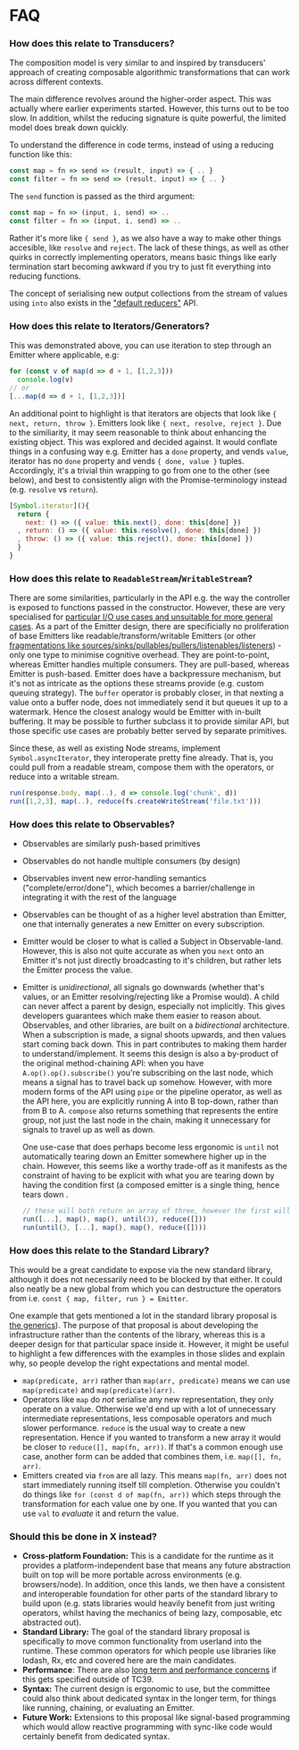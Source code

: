 # FAQ

### How does this relate to Transducers?

The composition model is very similar to and inspired by transducers' approach of creating composable algorithmic transformations that can work across different contexts.

The main difference revolves around the higher-order aspect. This was actually where earlier experiments started. However, this turns out to be too slow. In addition, whilst the reducing signature is quite powerful, the limited model does break down quickly. 

To understand the difference in code terms, instead of using a reducing function like this:

```js
const map = fn => send => (result, input) => { .. }
const filter = fn => send => (result, input) => { .. }
```

The `send` function is passed as the third argument:

```js
const map = fn => (input, i, send) => ..
const filter = fn => (input, i, send) => ..
```

Rather it's more like `{ send }`, as we also have a way to make other things accesible, like `resolve` and `reject`. The lack of these things, as well as other quirks in correctly implementing operators, means basic things like early termination start becoming awkward if you try to just fit everything into reducing functions.

The concept of serialising new output collections from the stream of values using `into` also exists in the ["default reducers"](/API.md#reduce) API.

### How does this relate to Iterators/Generators? 

This was demonstrated above, you can use iteration to step through an Emitter where applicable, e.g:

```js
for (const v of map(d => d + 1, [1,2,3]))
  console.log(v)
// or
[...map(d => d + 1, [1,2,3])]
```

An additional point to highlight is that iterators are objects that look like `{ next, return, throw }`. Emitters look like `{ next, resolve, reject }`. Due to the similiarity, it may seem reasonable to think about enhancing the existing object. This was explored and decided against. It would conflate things in a confusing way e.g. Emitter has a `done` property, and vends `value`, iterator has no `done` property and vends `{ done, value }` tuples. Accordingly, it's a trivial thin wrapping to go from one to the other (see below), and best to consistently align with the Promise-terminology instead (e.g. `resolve` vs `return`). 

```js
[Symbol.iterator](){
  return {
    next: () => ({ value: this.next(), done: this[done] })
  , return: () => ({ value: this.resolve(), done: this[done] })
  , throw: () => ({ value: this.reject(), done: this[done] })
  }
}
```

### How does this relate to `ReadableStream`/`WritableStream`?

There are some similarities, particularly in the API e.g. the way the controller is exposed to functions passed in the constructor. However, these are very specialised for [particular I/O use cases and unsuitable for more general cases](https://github.com/whatwg/streams/blob/master/FAQ.md). As a part of the Emitter design, there are specificially no proliferation of base Emitters like readable/transform/writable Emitters (or other [fragmentations like sources/sinks/pullables/pullers/listenables/listeners](https://github.com/staltz/callbag-basics#terminology)) - only one type to minimise cognitive overhead. They are point-to-point, whereas Emitter handles multiple consumers. They are pull-based, whereas Emitter is push-based. Emitter does have a backpressure mechanism, but it's not as intricate as the options these streams provide (e.g. custom queuing strategy). The `buffer` operator is probably closer, in that nexting a value onto a buffer node, does not immediately send it but queues it up to a watermark. Hence the closest analogy would be Emitter with in-built buffering. It may be possible to further subclass it to provide similar API, but those specific use cases are probably better served by separate primitives. 

Since these, as well as existing Node streams, implement `Symbol.asyncIterator`, they interoperate pretty fine already. That is, you could pull from a readable stream, compose them with the operators, or reduce into a writable stream.

```js
run(response.body, map(..), d => console.log('chunk', d))
run([1,2,3], map(..), reduce(fs.createWriteStream('file.txt')))
```

### How does this relate to Observables?

* Observables are similarly push-based primitives
* Observables do not handle multiple consumers (by design)
* Observables invent new error-handling semantics ("complete/error/done"), which becomes a barrier/challenge in integrating it with the rest of the language
* Observables can be thought of as a higher level abstration than Emitter, one that internally generates a new Emitter on every subscription. 
* Emitter would be closer to what is called a Subject in Observable-land. However, this is also not quite accurate as when you `next` onto an Emitter it's not just directly broadcasting to it's children, but rather lets the Emitter process the value. 
* Emitter is _unidirectional_, all signals go downwards (whether that's values, or an Emitter resolving/rejecting like a Promise would). A child can never affect a parent by design, especially not implicitly. This gives developers guarantees which make them easier to reason about. Observables, and other libraries, are built on a _bidirectional_ architecture. When a subscription is made, a signal shoots upwards, and then values start coming back down. This in part contributes to making them harder to understand/implement. It seems this design is also a by-product of the original method-chaining API: when you have `A.op().op().subscribe()` you're subscribing on the last node, which means a signal has to travel back up somehow. However, with more modern forms of the API using `pipe` or the pipeline operator, as well as the API here, you are explicitly running A into B top-down, rather than from B to A. `compose` also returns something that represents the entire group, not just the last node in the chain, making it unnecessary for signals to travel up as well as down. 

  One use-case that does perhaps become less ergonomic is `until` not automatically tearing down an Emitter somewhere higher up in the chain. However, this seems like a worthy trade-off as it manifests as the constraint of having to be explicit with what you are tearing down by having the condition first (a composed emitter is a single thing, hence tears down .
  
  ```js
  // these will both return an array of three, however the first will not stop the array emitter
  run([...], map(), map(), until(3), reduce([]))
  run(until(3, [...], map(), map(), reduce([])))
  ```

### How does this relate to the Standard Library?

This would be a great candidate to expose via the new standard library, although it does not necessarily need to be blocked by that either. It could also neatly be a new global from which you can destructure the operators from i.e. `const { map, filter, run } = Emitter`.

One example that gets mentioned a lot in the standard library proposal is [the generics](https://github.com/tc39/proposal-javascript-standard-library/blob/master/slides-JS-std-lib-July-2018.pdf)). The purpose of that proposal is about developing the infrastructure rather than the contents of the library, whereas this is a deeper design for that particular space inside it. However, it might be useful to highlight a few differences with the examples in those slides and explain why, so people develop the right expectations and mental model. 

* `map(predicate, arr)` rather than `map(arr, predicate)` means we can use `map(predicate)` and `map(predicate)(arr)`.
* Operators like `map` do _not_ serialise any new representation, they only operate on a value. Otherwise we'd end up with a lot of unnecessary intermediate representations, less composable operators and much slower performance. `reduce` is the usual way to create a new representation. Hence if you wanted to transform a new array it would be closer to `reduce([], map(fn, arr))`. If that's a common enough use case, another form can be added that combines them, i.e. `map([], fn, arr)`.
* Emitters created via `from` are all lazy. This means `map(fn, arr)` does not start immediately running itself till completion. Otherwise you couldn't do things like `for (const d of map(fn, arr))` which steps through the transformation for each value one by one. If you wanted that you can use `val` to _evaluate_ it and return the value.

### Should this be done in X instead?

* **Cross-platform Foundation:** This is a candidate for the runtime as it provides a platform-independent base that means any future abstraction built on top will be more portable across environments (e.g. browsers/node). In addition, once this lands, we then have a consistent and interoperable foundation for other parts of the standard library to build upon (e.g. stats libraries would heavily benefit from just writing operators, whilst having the mechanics of being lazy, composable, etc abstracted out).
* **Standard Library:** The goal of the standard library proposal is specifically to move common functionality from userland into the runtime. These common operators for which people use libraries like lodash, Rx, etc and covered here are the main candidates. 
* **Performance**: There are also [long term and performance concerns](https://github.com/whatwg/dom/issues/544#issuecomment-352499976) if this gets specified outside of TC39. 
* **Syntax:** The current design is ergonomic to use, but the committee could also think about dedicated syntax in the longer term, for things like running, chaining, or evaluating an Emitter. 
* **Future Work:** Extensions to this proposal like signal-based programming which would allow reactive programming with sync-like code would certainly benefit from dedicated syntax.
